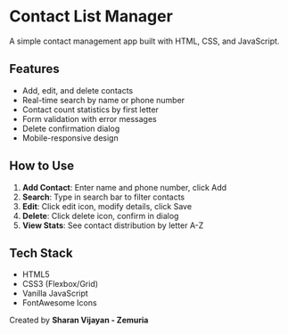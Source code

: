 # Contact List Manager

A simple contact management app built with HTML, CSS, and JavaScript.

## Features

- Add, edit, and delete contacts
- Real-time search by name or phone number
- Contact count statistics by first letter
- Form validation with error messages
- Delete confirmation dialog
- Mobile-responsive design

## How to Use

1. **Add Contact**: Enter name and phone number, click Add
2. **Search**: Type in search bar to filter contacts
3. **Edit**: Click edit icon, modify details, click Save
4. **Delete**: Click delete icon, confirm in dialog
5. **View Stats**: See contact distribution by letter A-Z

## Tech Stack

- HTML5
- CSS3 (Flexbox/Grid)
- Vanilla JavaScript
- FontAwesome Icons

Created by **Sharan Vijayan - Zemuria**
